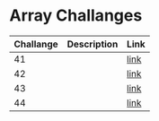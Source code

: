 # Array Challanges


| Challange | Description | Link|
|--- |--- |--- |
| 41 |  | [link]() |
| 42 |  | [link]() |
| 43 |  | [link]() |
| 44 |  | [link]() |